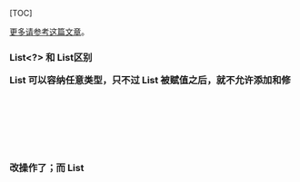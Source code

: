 [TOC]

[更多请参考这篇文章](http://mp.weixin.qq.com/s?__biz=MzI3ODcxMzQzMw==&mid=2247486903&idx=2&sn=2a22f3b39ad9474199fcc1b4b28493eb&chksm=eb538881dc240197276892c2247c6240d9b9054e7df9e365e1dece09313ff5aedcc3050bce22&scene=21#wechat_redirect)。

### List<?> 和 List<Object>区别

List<?> 可以容纳任意类型，只不过 List<?> 被赋值之后，就不允许添加和修改操作了；而 List<Object> 和 List<?> 不同的是它在赋值之后，可以进行添加和修改操作

```
public static void main(String[] args) {
        List<Object> a = new ArrayList<>();
        a.add("java");
        a.set(1,4);
        a.add(11);
        
        List<?> b = a;
        b.add(1);//报错
    }
```

### 1. Java中的泛型是什么? 使用泛型的好处是什么?

泛型是在编译期间能发现类型的错误，防止非定义的类型出现。泛型的本质是参数化类型，也就是说所操作的数据类型被指定为一个参数。


好处：
1. 泛型可以使代码重复利用 
2. 泛型类型安全，提供编译时检查
3. 性能不错



### 2. Java的泛型是如何工作的 ? 什么是类型擦除 ?

泛型通过类型擦除进行工作的，编译器在编译时擦除了所有类型相关的信息，所以在运行时不存在任何类型相关的信息。

>例如 List<String>在运行时仅用一个List来表示。这样做的目的，是确保能和Java 5之前的版本开发二进制类库进行兼容。你无法在运行时访问到类型参数，因为编译器已经把泛型类型转换成了原始类型。



类型擦除： 所有类型参数都用他们的限定类型替换：比如 T->Object 和 extends BaseClass->BaseClass


```
List<String> l1 = new ArrayList<String>(); 
List<Integer> l2 = new ArrayList<Integer>();  
System.out.println(l1.getClass() == l2.getClass());//true
```
>说明：
1. 打印的结果为 true 是因为 List<String> 和 List<Integer> 在 jvm 中的 Class 都是 List.class。
2. 在泛型类被类型擦除的时候，之前泛型类中的类型参数部分如果没有指定上限，如 <T> 则会被转译成普通的 Object 类型，
3. 如果指定了上限如 <T extends String> 则类型参数就被替换成类型上限。


```
public void setXXX(Object second) //这里就调用了 重写的 父类 (Object)                      
{setXXX((AAA)XXX)}   //A表示自定的类型用父类还是自身
```

1. 类型检查：在生成字节码之前提供类型检查
2. 类型擦除：所有类型参数都用他们的限定类型替换，包括类、变量和方法（类型擦除）
3. 如果类型擦除和多态性发生了冲突时，则在子类中生成桥方法解决（擦除类型参数后吗，就不是重写了，破坏了类的多态性，方法名相同，但是不知道调用哪个）
4. 如果调用泛型方法的返回类型被擦除，则在调用该方法时插入强制类型转换



### 3. 什么是泛型中的限定通配符和非限定通配符 ?




```
<?> 被称作无限定的通配符。  
//只能调用类中与类型无关的方法，什么add啊 remove啊都不能用了

<? extends T> 被称作有上限的通配符。 
//只能由T和T的子类

<? super T> 被称作有下限的通配符。 
//只能由T和T的父类
```




　

### 4. List<? extends T>和List <? super T>之间有什么区别 ?



- List<? extends T>可以接受任何继承自T的类型的List
- 而List<? super T>可以接受任何T的父类构成的List



### 5. 如何编写一个泛型方法，让它能接受泛型参数并返回泛型类型?



但出于规范的目的，Java 还是建议我们用单个大写字母来代表类型参数。常见的如： 

1. T 代表一般的任何类。 
2. E 代表 Element 的意思，或者 Exception 异常的意思。 
3. K 代表 Key 的意思。 
4. V 代表 Value 的意思，通常与 K 一起配合使用。 
5. S 代表 Subtype 的意思，文章后面部分会讲解示意。


```
public V put(K key, V value) {
    V v = value;
    return v;
}
```


　  

### 6. Java中如何使用泛型编写带有参数的类?


```
public class MultiType <E,T>{
   E value1;
   T value2;

   public E getValue1(){
       return value1;
   }

   public T getValue2(){
       return value2;
   }
}
```



```
//泛型类与泛型方法的共存现象
public class Test1<T>{
   public  void testMethod(T t){
       System.out.println(t.getClass().getName());
   }
   public  <T> T testMethod1(T t){
       return t;
   }
}

Test1<String> t = new Test1();
t.testMethod("generic");
Integer i = t.testMethod1(new Integer(1));
```



### 7. 编写一段泛型程序来实现LRU缓存?（最近最少使用）


```
public class LRUCache2<K, V> extends LinkedHashMap<K, V> {
    private final int MAX_CACHE_SIZE;

    public LRUCache2(int cacheSize) {
        super((int) Math.ceil(cacheSize / 0.75) + 1, 0.75f, true);
        MAX_CACHE_SIZE = cacheSize;
    }

    @Override
    protected boolean removeEldestEntry(Map.Entry eldest) {
        return size() > MAX_CACHE_SIZE;
    }

    @Override
    public String toString() {
        StringBuilder sb = new StringBuilder();
        for (Map.Entry<K, V> entry : entrySet()) {
            sb.append(String.format("%s:%s ", entry.getKey(), entry.getValue()));
        }
        return sb.toString();
    }
}
```




### 8. 你可以把List<String>传递给一个接受List<Object>参数的方法吗？



这样做的话会导致编译错误。因为List<Object>可以存储任何类型的对象包括String, Integer等等，而List<String>却只能用来存储Strings。　





### 9. Array中可以用泛型吗?



Array事实上并不支持泛型，这也是为什么Joshua Bloch在Effective Java一书中建议使用List来代替Array，因为List可以提供编译期的类型安全保证，而Array却不能。



### 10. 如何阻止Java中的类型未检查的警告?



如果你把泛型和原始类型混合起来使用，Java 5的javac编译器会产生类型未检查的警告，例如：List<String> rawList = new ArrayList();





### 11.泛型的缺点


```
List<String> a = new ArrayList()<>;
a.add("11");
a.add(11);
//正常情况下，因为泛型的限制，编译器不让最后一行代码编译通过，
//因为类似不匹配，但是，基于对类型擦除的了解，利用反射，我们可以绕过这个限制。
public interface List<E> extends Collection<E>{

    boolean add(E e);
}


```
 上面是 List 和其中的 add() 方法的源码定义。
因为 E 代表任意的类型，所以类型擦除时，add 方法其实等同于boolean add(Object obj);






### 12.Java 不能创建具体类型的泛型数组


1. 不能用基本类型实例化类型参数。不接受 8 种基本数据类型int/double/..。只接受Integer/Double/...之类



2. 运行时类型查询只适用于原始类型 不要用if (a instanceof Pair<String>)而是（a.getClassO == b.getClass（））



3. 不能创建参数化类型的数组  Pair<String>[] table = new Pair<String>[10]; // Error



4. Varargs警告 ：public static <T> void addAll(Collections coll, T... ts)产生数组违反上述3，可以使用 @SafeVarargs 标注来消除创建泛型数组的有关限制



5. 不能实例化类型变置：


```
public Pair() { 
    first = new T(); 
    second = new T(); 
    
} // Error。
```


   最好的解决办法是让调用者提供一个构造器表达式：

```
Pair<String> p = Pair.makePairCString::new);

public static <T> Pair<T> makePair(Supplier<T> constr) {
    
    return new Pair<>(constr.get0. constr.get0)；
    
}
```




6. 不能构造泛型数组：


```
public static <T extends Comparable〉T[] minmax(T[] a) { 
    T[] mm = new T[2]; 
    //. . . 
    
} // Error
```


 类型擦除会让这个方法永远构造 Comparable[2] 数组在这种情况下，最好让用户提供一个数组构造器表达式


```
String[] ss = 
ArrayAlg.minmax (String[]::new，"Tom", "Dick", "Harry")
```


  minmax 方法使用这个参数生成一个有正确类型的数组：


```
public static <T extends Comparable〉T[] minmax(IntFunction<TD> constr, T... a){

    T[] mm = constr.apply(2);
    
}
```


7. 泛型类的静态上下文中类型变量无效,不能在静态域或方法中引用类型

8. 不能抛出或捕获泛型类的实例,不过在异常规范中使用类型变量是允许的

9. 可以消除对受查异常的检查

10. 当泛型类型被擦除时， 无法创建引发冲突的条件，记得获取桥方法

11. S是T的子类，那么Pair<< S > T> 的一个子类吗？ 答案是“ 不是”，泛型没有继承，